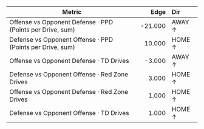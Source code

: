 | Metric | Edge | Dir |
|---|---:|:---|
| Offense vs Opponent Defense · PPD (Points per Drive, sum) | -21.000 | AWAY ↑ |
| Defense vs Opponent Offense · PPD (Points per Drive, sum) | 10.000 | HOME ↑ |
| Offense vs Opponent Defense · TD Drives | -3.000 | AWAY ↑ |
| Defense vs Opponent Offense · Red Zone Drives | 3.000 | HOME ↑ |
| Offense vs Opponent Defense · Red Zone Drives | 1.000 | HOME ↑ |
| Defense vs Opponent Offense · TD Drives | 1.000 | HOME ↑ |
